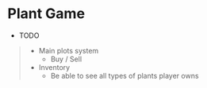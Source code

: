 # Plant Game

- TODO
> - Main plots system
>   - Buy / Sell
> - Inventory
>   - Be able to see all types of plants player owns